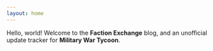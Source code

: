 ```yaml
---
layout: home
---
```


Hello, world!
Welcome to the **Faction Exchange** blog, and an unofficial update tracker for **Military War Tycoon**.